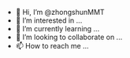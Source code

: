 - 👋 Hi, I’m @zhongshunMMT
- 👀 I’m interested in ...
- 🌱 I’m currently learning ...
- 💞️ I’m looking to collaborate on ...
- 📫 How to reach me ...

<!---
zhongshunMMT/zhongshunMMT is a ✨ special ✨ repository because its `README.md` (this file) appears on your GitHub profile.
You can click the Preview link to take a look at your changes.
--->

